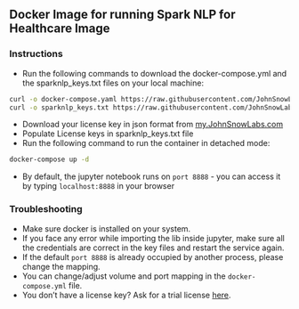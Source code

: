 ## Docker Image for running Spark NLP for Healthcare Image

### Instructions
- Run the following commands to download the docker-compose.yml and the sparknlp_keys.txt files on your local machine:

```bash
curl -o docker-compose.yaml https://raw.githubusercontent.com/JohnSnowLabs/spark-nlp-workshop/blob/master/docker_enterprise/jupyter/docker_image_nlp_hc/sparknlp_for_healthcare_image/docker-compose.yaml
curl -o sparknlp_keys.txt https://raw.githubusercontent.com/JohnSnowLabs/spark-nlp-workshop/master/jupyter/docker_enterprise/docker_image_nlp_hc/sparknlp_for_healthcare_image/sparknlp_keys.txt
```
- Download your license key in json format from [my.JohnSnowLabs.com](https://my.johnsnowlabs.com/)
- Populate License keys in sparknlp_keys.txt file
- Run the following command to run the container in detached mode:
```bash
docker-compose up -d
```
- By default, the jupyter notebook runs on `port 8888` - you can access it by typing `localhost:8888` in your browser

### Troubleshooting

- Make sure docker is installed on your system.
- If you face any error while importing the lib inside jupyter, make sure all the credentials are correct in the key files and restart the service again.
- If the default `port 8888` is already occupied by another process, please change the mapping.
- You can change/adjust volume and port mapping in the `docker-compose.yml` file.
- You don’t have a license key? Ask for a trial license [here](https://www.johnsnowlabs.com/install/).